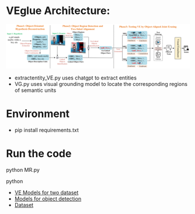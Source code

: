 # VEglue Architecture:  
![Image text](https://github.com/lsplx/VEtesting/blob/master/data/artifacture_refine.png)
- extractentity_VE.py uses chatgpt to extract entities
- VG.py uses visual grounding model to locate the corresponding regions of semantic units


# Environment
- pip install requirements.txt

# Run the code
python MR.py  

python

- [VE Models for two dataset](https://pan.baidu.com/s/1i1-lIF0IxSXAKbJv8gdtDg?pwd=5bfw)
- [Models for object detection](https://github.com/RistoranteRist/mmlab-weights/releases/download/dino-swinl/dino-5scale_swin-l_8xb2-36e_coco-5486e051.pth)
- [Dataset](https://pan.baidu.com/s/1HLuZR1fvQW2Qj7ZXQ5xaww?pwd=pdos)





